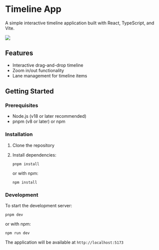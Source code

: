 # Timeline App

A simple interactive timeline application built with React, TypeScript, and Vite.

<img src="https://i.ibb.co/xSgqzgzF/timeline.png">

## Features

- Interactive drag-and-drop timeline
- Zoom in/out functionality
- Lane management for timeline items

## Getting Started

### Prerequisites

- Node.js (v18 or later recommended)
- pnpm (v8 or later) or npm

### Installation

1. Clone the repository
2. Install dependencies:
   ```
   pnpm install
   ```
   
   or with npm:
   ```
   npm install
   ```

### Development

To start the development server:

```
pnpm dev
```

or with npm:
```
npm run dev
```

The application will be available at `http://localhost:5173`
